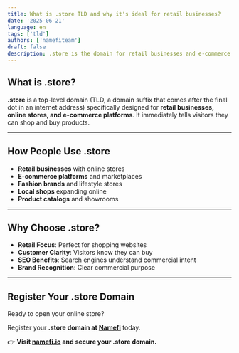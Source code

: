 ```yaml
---
title: What is .store TLD and why it's ideal for retail businesses?
date: '2025-06-21'
language: en
tags: ['tld']
authors: ['namefiteam']
draft: false
description: .store is the domain for retail businesses and e-commerce. Perfect for online stores, shops, and retail platforms.
---
```


## **What is .store?**

**.store** is a top-level domain (TLD, a domain suffix that comes after the final dot in an internet address) specifically designed for **retail businesses, online stores, and e-commerce platforms**. It immediately tells visitors they can shop and buy products.

---

## **How People Use .store**

* **Retail businesses** with online stores
* **E-commerce platforms** and marketplaces
* **Fashion brands** and lifestyle stores
* **Local shops** expanding online
* **Product catalogs** and showrooms

---

## **Why Choose .store?**

* **Retail Focus**: Perfect for shopping websites
* **Customer Clarity**: Visitors know they can buy
* **SEO Benefits**: Search engines understand commercial intent
* **Brand Recognition**: Clear commercial purpose

---

## **Register Your .store Domain**

Ready to open your online store?

Register your **.store domain at [Namefi](https://namefi.io)** today.

👉 **Visit [namefi.io](https://namefi.io) and secure your .store domain.**
